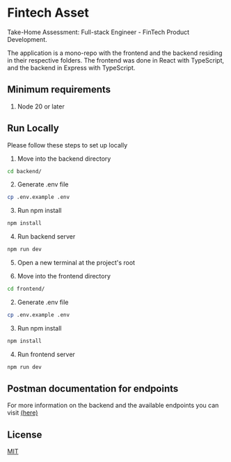 # Fintech Asset

Take-Home Assessment: Full-stack Engineer - FinTech
Product Development.

The application is a mono-repo with the frontend and the backend residing in their respective folders. The frontend was done in React with TypeScript, and the backend in Express with TypeScript.

## Minimum requirements

1. Node 20 or later

## Run Locally

Please follow these steps to set up locally

1. Move into the backend directory
```bash
cd backend/
```

2. Generate .env file
```bash
cp .env.example .env
```

3. Run npm install
```bash
npm install
```

4. Run backend server
```bash
npm run dev
```

5. Open a new terminal at the project's root

6. Move into the frontend directory
```bash
cd frontend/
```

2. Generate .env file
```bash
cp .env.example .env
```

3. Run npm install
```bash
npm install
```

4. Run frontend server
```bash
npm run dev
```

## Postman documentation for endpoints

For more information on the backend and the available endpoints you can visit [(here)](https://documenter.getpostman.com/view/26902179/2sB3BBrXui)

## License

[MIT](https://choosealicense.com/licenses/mit/)
